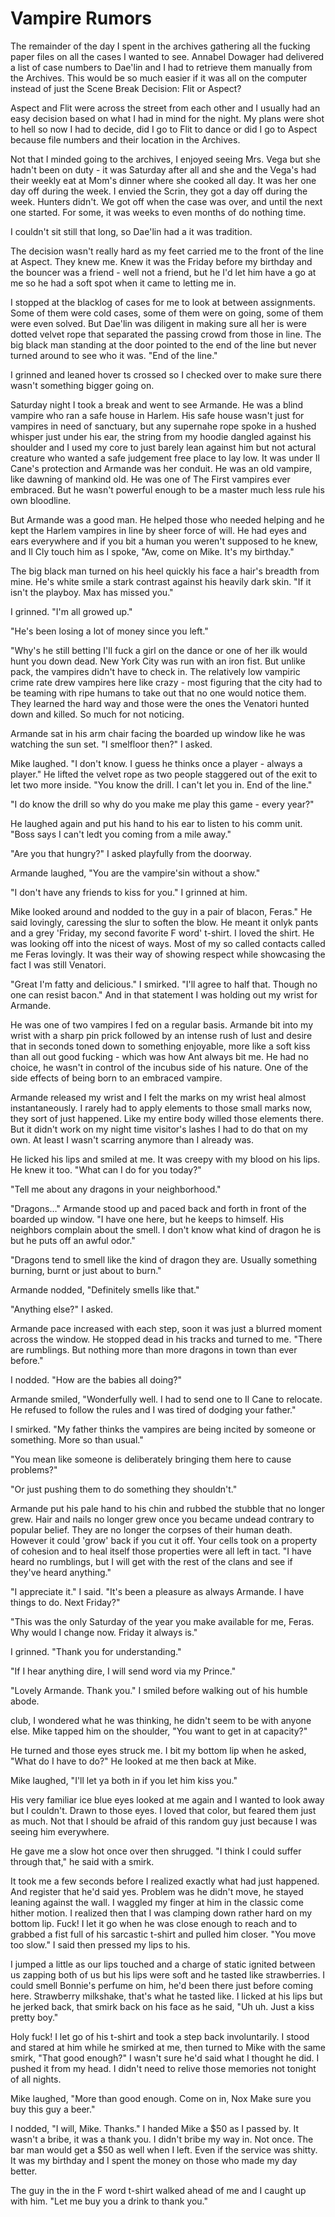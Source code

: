 #  Vampire Rumors

The remainder of the day I spent in the archives gathering all the fucking paper
files on all the cases I wanted to see. Annabel Dowager had delivered a list of
case numbers to Dae'lin and I had to retrieve them manually from the Archives.
This would be so much easier if it was all on the computer instead of just the
Scene Break
 Decision: Flit or Aspect?

Aspect and Flit were across the street from each other and I usually had an easy
decision based on what I had in mind for the night. My plans were shot to hell
so now I had to decide, did I go to Flit to dance or did I go to Aspect because file numbers and their location in the Archives.

Not that I minded going to the archives, I enjoyed seeing Mrs. Vega but she
hadn't been on duty - it was Saturday after all and she and the Vega's had their
weekly eat at Mom's dinner where she cooked all day. It was her one day off
during the week. I envied the Scrin, they got a day off during the week. Hunters
didn't. We got off when the case was over, and until the next one started. For
some, it was weeks to even months of do nothing time.

I couldn't sit still that long, so Dae'lin had a
it was tradition.

The decision wasn't really hard as my feet carried me to the front of the line
at Aspect. They knew me. Knew it was the Friday before my birthday and the
bouncer was a friend - well not a friend, but he I'd let him have a go at me so
he had a soft spot when it came to letting me in.

I stopped at the blacklog of cases for me to look
at between assignments. Some of them were cold cases, some of them were on
going, some of them were even solved. But Dae'lin was diligent in making sure
all her is were dotted  velvet rope that separated the passing crowd from those
in line. The big black man standing at the door pointed to the end of the line
but never turned around to see who it was. "End of the line."

I grinned and leaned hover ts crossed so I checked over to make sure there
wasn't something bigger going on.

Saturday night I took a break and went to see Armande. He was a blind vampire
who ran a safe house in Harlem. His safe house wasn't just for vampires in need
of sanctuary, but any supernahe rope spoke in a hushed whisper just under his ear,
the string from my hoodie dangled against his shoulder and I used my core to
just barely lean against him but not actural creature who wanted a safe judgement free
place to lay low. It was under Il Cane's protection and Armande was her conduit.
He was an old vampire, like dawning of mankind old. He was one of The First
vampires ever embraced. But he wasn't powerful enough to be a master much less
rule his own bloodline.

But Armande was a good man. He helped those who needed helping and he kept the
Harlem vampires in line by sheer force of will. He had eyes and ears everywhere
and if you bit a human you weren't supposed to he knew, and Il Cly touch him as I spoke, "Aw, come on
Mike. It's my birthday."

The big black man turned on his heel quickly his face a hair's breadth from
mine. He's white smile a stark contrast against his heavily dark skin. "If it
isn't the playboy. Max has missed you."

I grinned. "I'm all growed up."

"He's been losing a lot of money since you left."

"Why's he still betting I'll fuck a girl on the dance or one of
her ilk would hunt you down dead. New York City was run with an iron fist. But
unlike pack, the vampires didn't have to check in. The relatively low vampiric
crime rate drew vampires here like crazy - most figuring that the city had to be
teaming with ripe humans to take out that no one would notice them. They learned
the hard way and those were the ones the Venatori hunted down and killed. So
much for not noticing.

Armande sat in his arm chair facing the boarded up window like he was watching
the sun set. "I smelfloor then?" I asked.

Mike laughed. "I don't know. I guess he thinks once a player - always a player."
He lifted the velvet rope as two people staggered out of the exit to let two
more inside. "You know the drill. I can't let you in. End of the line."

"I do know the drill so why do you make me play this game - every year?"

He laughed again and put his hand to his ear to listen to his comm unit. "Boss
says I can't ledt you coming from a mile away."

"Are you that hungry?" I asked playfully from the doorway.

Armande laughed, "You are the vampire'sin without a show."

"I don't have any friends to kiss for you." I grinned at him.

Mike looked around and nodded to the guy in a pair of blacon, Feras." He said lovingly,
caressing the slur to soften the blow. He meant it onlyk pants and a grey
'Friday, my second favorite F word' t-shirt. I loved the shirt. He was looking
off into the nicest of ways.
Most of my so called contacts called me Feras lovingly. It was their way of
showing respect while showcasing the fact I was still Venatori.

"Great I'm fatty and delicious." I smirked. "I'll agree to half that. Though no
one can resist bacon." And in that statement I was holding out my wrist for
Armande.

He was one of two vampires I fed on a regular basis. Armande bit into my wrist
with a sharp pin prick followed by an intense rush of lust and desire that in
seconds toned down to something enjoyable, more like a soft kiss than all out
good fucking - which was how Ant always bit me. He had no choice, he wasn't in
control of the incubus side of his nature. One of the side effects of being born
to an embraced vampire.

Armande released my wrist and I felt the marks on my wrist heal almost
instantaneously. I rarely had to apply elements to those small marks now, they
sort of just happened. Like my entire body willed those elements there. But it
didn't work on my night time visitor's lashes I had to do that on my own. At
least I wasn't scarring anymore than I already was.

He licked his lips and smiled at me. It was creepy with my blood on his lips. He
knew it too. "What can I do for you today?"

"Tell me about any dragons in your neighborhood."

"Dragons…" Armande stood up and paced back and forth in front of the boarded up
window. "I have one here, but he keeps to himself. His neighbors complain about
the smell. I don't know what kind of dragon he is but he puts off an awful
odor."

"Dragons tend to smell like the kind of dragon they are. Usually something
burning, burnt or just about to burn."

Armande nodded, "Definitely smells like that."

"Anything else?" I asked.

Armande pace increased with each step, soon it was just a blurred moment across
the window. He stopped dead in his tracks and turned to me. "There are
rumblings. But nothing more than more dragons in town than ever before."

I nodded. "How are the babies all doing?"

Armande smiled, "Wonderfully well. I had to send one to Il Cane to relocate. He
refused to follow the rules and I was tired of dodging your father."

I smirked. "My father thinks the vampires are being incited by someone or
something. More so than usual."

"You mean like someone is deliberately bringing them here to cause problems?"

"Or just pushing them to do something they shouldn't."

Armande put his pale hand to his chin and rubbed the stubble that no longer
grew. Hair and nails no longer grew once you became undead contrary to popular
belief. They are no longer the corpses of their human death. However it could
'grow' back if you cut it off. Your cells took on a property of cohesion and to
heal itself those properties were all left in tact. "I have heard no rumblings,
but I will get with the rest of the clans and see if they've heard anything."

"I appreciate it." I said. "It's been a pleasure as always Armande. I have
things to do. Next Friday?"

"This was the only Saturday of the year you make available for me, Feras. Why
would I change now. Friday it always is."

I grinned. "Thank you for understanding."

"If I hear anything dire, I will send word via my Prince."

"Lovely Armande. Thank you." I smiled before walking out of his humble abode.
club, I wondered what he was thinking, he didn't seem to be with
anyone else. Mike tapped him on the shoulder, "You want to get in at capacity?"

He turned and those eyes struck me. I bit my bottom lip when he asked, "What do
I have to do?" He looked at me then back at Mike.

Mike laughed, "I'll let ya both in if you let him kiss you."

His very familiar ice blue eyes looked at me again and I wanted to look away but
I couldn't. Drawn to those eyes. I loved that color, but feared them just as
much. Not that I should be afraid of this random guy just because I was seeing
him everywhere.

He gave me a slow hot once over then shrugged. "I think I could suffer through
that," he said with a smirk.

It took me a few seconds before I realized exactly what had just happened. And
register that he'd said yes. Problem was he didn't move, he stayed leaning
against the wall. I waggled my finger at him in the classic come hither motion.
I realized then that I was clamping down rather hard on my bottom lip. Fuck! I
let it go when he was close enough to reach and to grabbed a fist full of his
sarcastic t-shirt and pulled him closer. "You move too slow." I said then
pressed my lips to his.

I jumped a little as our lips touched and a charge of static ignited between us
zapping both of us but his lips were soft and he tasted like strawberries. I
could smell Bonnie's perfume on him, he'd been there just before coming here.
Strawberry milkshake, that's what he tasted like. I licked at his lips but he
jerked back, that smirk back on his face as he said, "Uh uh. Just a kiss pretty
boy."

Holy fuck! I let go of his t-shirt and took a step back involuntarily. I stood
and stared at him while he smirked at me, then turned to Mike with the same
smirk, "That good enough?" I wasn't sure he'd said what I thought he did. I
pushed it from my head. I didn't need to relive those memories not tonight of
all nights.

Mike laughed, "More than good enough. Come on in, Nox Make sure you buy this guy
a beer."

I nodded, "I will, Mike. Thanks." I handed Mike a \$50 as I passed by. It wasn't
a bribe, it was a thank you. I didn't bribe my way in. Not once. The bar man
would get a \$50 as well when I left. Even if the service was shitty. It was my
birthday and I spent the money on those who made my day better.

The guy in the in the F word t-shirt walked ahead of me and I caught up with
him. "Let me buy you a drink to thank you."


<!--stackedit_data:
eyJoaXN0b3J5IjpbLTEwOTI3NTYzMDBdfQ==
-->